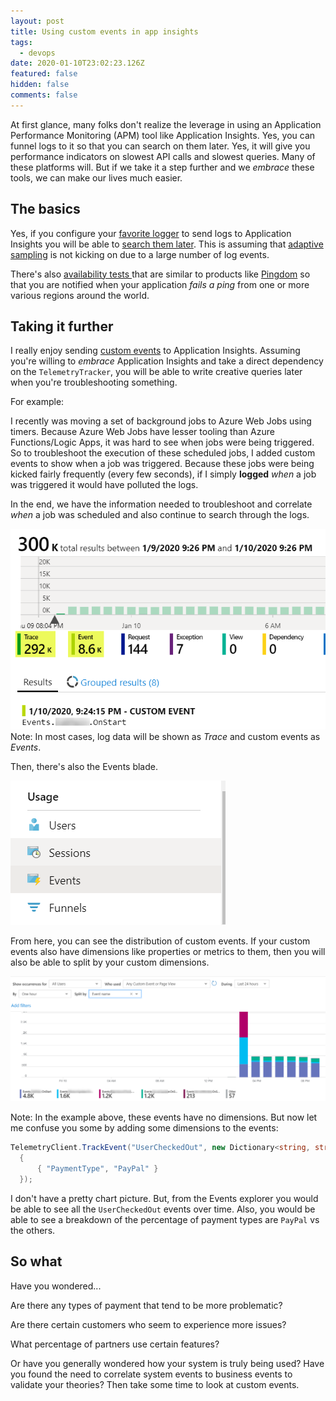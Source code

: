 ```yaml
---
layout: post
title: Using custom events in app insights
tags:
  - devops
date: 2020-01-10T23:02:23.126Z
featured: false
hidden: false
comments: false
---
```

At first glance, many folks don't realize the leverage in using an Application Performance Monitoring (APM) tool like Application Insights. Yes, you can funnel logs to it so that you can search on them later. Yes, it will give you performance indicators on slowest API calls and slowest queries. Many of these platforms will. But if we take it a step further and we *embrace* these tools, we can make our lives much easier.

<!--more--> 

## The basics

Yes, if you configure your [favorite logger](https://github.com/serilog/serilog-sinks-applicationinsights) to send logs to Application Insights you will be able to [search them later](https://docs.microsoft.com/en-us/azure/azure-monitor/app/diagnostic-search). This is assuming that [adaptive sampling](https://docs.microsoft.com/en-us/azure/azure-monitor/app/sampling) is not kicking on due to a large number of log events. 

There's also [availability tests ](https://docs.microsoft.com/en-us/azure/azure-monitor/app/monitor-web-app-availability)that are similar to products like [Pingdom](https://www.pingdom.com/) so that you are notified when your application *fails a ping* from one or more various regions around the world.

## Taking it further

I really enjoy sending [custom events](https://docs.microsoft.com/en-us/azure/azure-monitor/app/api-custom-events-metrics) to Application Insights. Assuming you're willing to *embrace* Application Insights and take a direct dependency on the `TelemetryTracker`, you will be able to write creative queries later when you're troubleshooting something. 

For example:

I recently was moving a set of background jobs to Azure Web Jobs using timers. Because Azure Web Jobs have lesser tooling than Azure Functions/Logic Apps, it was hard to see when jobs were being triggered. So to troubleshoot the execution of these scheduled jobs, I added custom events to show when a job was triggered. Because these jobs were being kicked fairly frequently (every few seconds), if I simply **logged** *when* a job was triggered it would have polluted the logs. 

In the end, we have the information needed to troubleshoot and correlate *when* a job was scheduled and also continue to search through the logs. 

![](/assets/uploads/2020-01-10_21-26-29.png "Custom Events") Note: In most cases, log data will be shown as *Trace* and custom events as *Events*.

Then, there's also the Events blade.

![](/assets/uploads/2020-01-10_22-37-19.png)

From here, you can see the distribution of custom events. If your custom events also have dimensions like properties or metrics to them, then you will also be able to split by your custom dimensions.

![](/assets/uploads/2020-01-10_22-00-22.png "Custom events without dimensions")

Note: In the example above, these events have no dimensions. But now let me confuse you some by adding some dimensions to the events:

```csharp
TelemetryClient.TrackEvent("UserCheckedOut", new Dictionary<string, string>()
  {
      { "PaymentType", "PayPal" }
  });
```

I don't have a pretty chart picture. But, from the Events explorer you would be able to see all the `UserCheckedOut` events over time. Also, you would be able to see a breakdown of the percentage of payment types are `PayPal` vs the others.

## So what

Have you wondered...

Are there any types of payment that tend to be more problematic?

Are there certain customers who seem to experience more issues?

What percentage of partners use certain features?

Or have you generally wondered how your system is truly being used? Have you found the need to correlate system events to business events to validate your theories? Then take some time to look at custom events.
